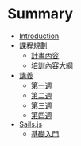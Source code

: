 # Summary

* [Introduction](README.md)
* [課程規劃]()
  * [計畫內容](objective.md)
  * [培訓內容大綱](outline.md)
* [講義]()
  * [第一週](week/1/README.md)
  * [第二週](week/2/README.md)
  * [第三週](week/3/README.md)
  * [第四週](week/4/README.md)
* [Sails.js](sails/README.md)
  * [基礎入門](sails/basic/README.md)
